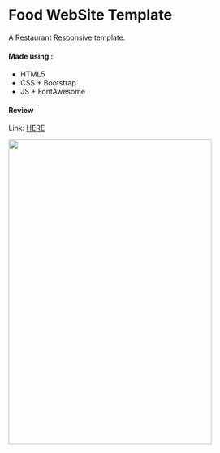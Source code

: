 # Food WebSite Template   
A Restaurant Responsive template.

#### Made using :
- HTML5
- CSS + Bootstrap
- JS + FontAwesome

#### Review
Link: [HERE](https://azizzouaghia.github.io/Food)

<img src="https://i.postimg.cc/PXf2fWY6/food.png" width="400" height="600" />
